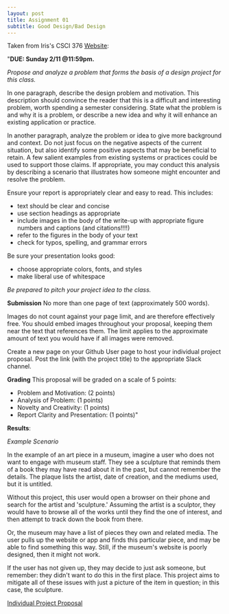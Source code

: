 ```yaml
---
layout: post
title: Assignment 01
subtitle: Good Design/Bad Design
---
```


Taken from Iris's CSCI 376 [Website](https://sites.google.com/williams.edu/csci376-2018/project/project-proposal?authuser=0):

"**DUE: Sunday 2/11 @11:59pm.**

*Propose and analyze a problem that forms the basis of a design project for this class.*

In one paragraph, describe the design problem and motivation. This description should convince the reader that this is a difficult and interesting problem, worth spending a semester considering. State what the problem is and why it is a problem, or describe a new idea and why it will enhance an existing application or practice.

In another paragraph, analyze the problem or idea to give more background and context. Do not just focus on the negative aspects of the current situation, but also identify some positive aspects that may be beneficial to retain. A few salient examples from existing systems or practices could be used to support those claims. If appropriate, you may conduct this analysis by describing a scenario that illustrates how someone might encounter and resolve the problem.

Ensure your report is appropriately clear and easy to read. This includes:
- text should be clear and concise
- use section headings as appropriate
- include images in the body of the write-up with appropriate  figure numbers and captions (and citations!!!!)
- refer to the figures in the body of your text
- check for typos, spelling, and grammar errors

Be sure your presentation looks good:
- choose appropriate colors, fonts, and styles
- make liberal use of whitespace

*Be prepared to pitch your project idea to the class.*

**Submission**
No more than one page of text (approximately 500 words).

Images do not count against your page limit, and are therefore effectively free. You should embed images throughout your proposal, keeping them near the text that references them. The limit applies to the approximate amount of text you would have if all images were removed.

Create a new page on your Github User page to host your individual project proposal. Post the link (with the project title) to the appropriate Slack channel.

**Grading**
This proposal will be graded on a scale of 5 points:
- Problem and Motivation: (2 points)
- Analysis of Problem: (1 points)
- Novelty and Creativity: (1 points)
- Report Clarity and Presentation: (1 points)"

**Results**:

*Example Scenario*

In the example of an art piece in a museum, imagine a user who does not want to engage with museum staff. They see a sculpture that reminds them of a book they may have read about it in the past, but cannot remember the details. The plaque  lists the artist, date of creation, and the mediums used, but it is untitled.

Without this project, this user would open a browser on their phone and search for the artist and 'sculpture.' Assuming the artist is a sculptor, they would have to browse all of the works until they find the one of interest, and then attempt to track down the book from there.

Or, the museum may have a list of pieces they own and related media. The user pulls up the website or app and finds this particular piece, and may be able to find something this way. Still, if the museum's website is poorly designed, then it might not work.

If the user has not given up, they may decide to just ask someone, but remember: they didn't want to do this in the first place. This project aims to mitigate all of these issues with just a picture of the item in question; in this case, the sculpture.

[Individual Project Proposal ](https://alyssawang.github.io/csci376/ind-proposal/)

